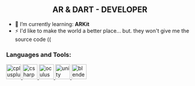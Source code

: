 <h2 align="center">AR & DART - DEVELOPER</h2>

- 🌱 I’m currently learning: **ARKit**
- ⚡ I'd like to make the world a better place... but. they won't give me the source code ((

<p align="left">
</p>

<h3 align="left">Languages and Tools:</h3>
<p align="left"> <a href="https://www.w3schools.com/cpp/" target="_blank" rel="noreferrer"> <img src="https://i.ibb.co/nL7qKTh/IMG-5798.png" alt="cplusplus" width="40" height="40"/> </a> <a href="https://www.w3schools.com/cs/" target="_blank" rel="noreferrer"> <img src="https://i.ibb.co/6tDw7tY/IMG-5799.png" alt="csharp" width="40" height="40"/> </a>  <a href="https://developer.oculus.com/" target="_blank" rel="noreferrer"> <img src="https://i.ibb.co/HYxFfdN/IMG-5801.png" alt="oculus" width="40" height="40"/> </a> <a href="https://unity.com/" target="_blank" rel="noreferrer"> <img src="https://i.ibb.co/phcm0Y6/IMG-5800.png" alt="unity" width="40" height="40"/> </a> <a href="https://www.blender.org/" target="_blank" rel="noreferrer"> <img src="https://i.ibb.co/5Fwhm5w/IMG-5805.png" alt="blender" width="40" height="40"/> </a> </p>
